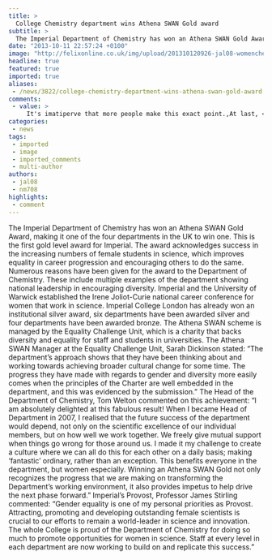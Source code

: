 ```yaml
---
title: >
  College Chemistry department wins Athena SWAN Gold award
subtitle: >
  The Imperial Department of Chemistry has won an Athena SWAN Gold Award, making it one of the four departments in the UK to win one. This is the first gold level award for Imperial. The award acknowledges success in the increasing numbers of female students in science...
date: "2013-10-11 22:57:24 +0100"
image: "http://felixonline.co.uk/img/upload/201310120926-jal08-womenchemistry.jpg"
headline: true
featured: true
imported: true
aliases:
 - /news/3822/college-chemistry-department-wins-athena-swan-gold-award
comments:
 - value: >
     It's imatiperve that more people make this exact point.,At last, <a href="http://xfthxlg.com">soeomne</a> who knows where to find the beef
categories:
 - news
tags:
 - imported
 - image
 - imported_comments
 - multi-author
authors:
 - jal08
 - nm708
highlights:
 - comment
---
```


The Imperial Department of Chemistry has won an Athena SWAN Gold Award, making it one of the four departments in the UK to win one.
 This is the first gold level award for Imperial. The award acknowledges success in the increasing numbers of female students in science, which improves equality in career progression and encouraging others to do the same.
 Numerous reasons have been given for the award to the Department of Chemistry. These include multiple examples of the department showing national leadership in encouraging diversity. Imperial and the University of Warwick established the Irene Joliot-Curie national career conference for women that work in science.
 Imperial College London has already won an institutional silver award, six departments have been awarded silver and four departments have been awarded bronze. The Athena SWAN scheme is managed by the Equality Challenge Unit, which is a charity that backs diversity and equality for staff and students in universities.
 The Athena SWAN Manager at the Equality Challenge Unit, Sarah Dickinson stated: “The department’s approach shows that they have been thinking about and working towards achieving broader cultural change for some time. The progress they have made with regards to gender and diversity more easily comes when the principles of the Charter are well embedded in the department, and this was evidenced by the submission.”
 The Head of the Department of Chemistry, Tom Welton commented on this achievement: “I am absolutely delighted at this fabulous result! When I became Head of Department in 2007, I realised that the future success of the department would depend, not only on the scientific excellence of our individual members, but on how well we work together. We freely give mutual support when things go wrong for those around us. I made it my challenge to create a culture where we can all do this for each other on a daily basis; making ‘fantastic’ ordinary, rather than an exception. This benefits everyone in the department, but women especially. Winning an Athena SWAN Gold not only recognizes the progress that we are making on transforming the Department’s working environment, it also provides impetus to help drive the next phase forward.” Imperial’s Provost, Professor James Stirling commented: “Gender equality is one of my personal priorities as Provost. Attracting, promoting and developing outstanding female scientists is crucial to our efforts to remain a world-leader in science and innovation. The whole College is proud of the Department of Chemistry for doing so much to promote opportunities for women in science. Staff at every level in each department are now working to build on and replicate this success.”

